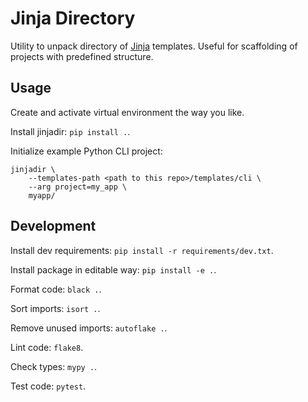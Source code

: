 # Jinja Directory

Utility to unpack directory of [Jinja](https://jinja.palletsprojects.com/en) templates.
Useful for scaffolding of projects with predefined structure.

## Usage

Create and activate virtual environment the way you like.

Install jinjadir: `pip install .`.

Initialize example Python CLI project: 
```shell
jinjadir \
    --templates-path <path to this repo>/templates/cli \
    --arg project=my_app \
    myapp/
```

## Development

Install dev requirements: `pip install -r requirements/dev.txt`.

Install package in editable way: `pip install -e .`.

Format code: `black .`.

Sort imports: `isort .`.

Remove unused imports: `autoflake .`.

<!-- FIXME: fix test linter errors -->
Lint code: `flake8`.

<!-- FIXME: exclude templates folder -->
Check types: `mypy .`.

Test code: `pytest`.
